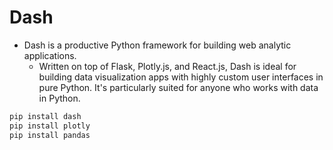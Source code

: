 # Dash
* Dash is a productive Python framework for building web analytic applications.
  * Written on top of Flask, Plotly.js, and React.js, Dash is ideal for building data visualization apps with highly custom user interfaces in pure Python. It's particularly suited for anyone who works with data in Python.

```python
pip install dash
pip install plotly
pip install pandas
```
